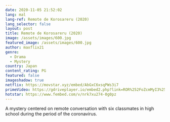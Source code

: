 ```yaml
---
date: 2020-11-05 21:52:02
lang: mal
lang-ref: Remote de Korosareru (2020)
lang_selector: false
layout: post
title: Remote de Korosareru (2020)
image: /assets/images/600.jpg
featured_image: /assets/images/600.jpg
author: maxflix21
genre:
  - Drama
  - Mystery
country: Japan
content_rating: PG
featured: false
imageshadow: true
netflix: https://movstar.xyz/embed/AbGxC6xsqPWs3i7
primeVideo: https://gdriveplayer.io/embed2.php?link=ROR%252FoZcmMyI3%252FZvB3G%252FRzwweUpVHVnCAn4QwL1brOu4KtfZsC1EyjLQ2m6nF6emF8EIUqKMBJqUPj%252FsOdialAiyWMO6RgFXHRa7T%252BvTPNG29BrGgTApXnsKrZZ%252BQtw4WEixFuv0GMo4ZB9nggLb%252FLBHAGqCPxsL9qRPAUlgAWZvattR7JwhPdqtVeY7R1u09k%253D
hotstar: https://www.fembed.com/v/nrk7xu274-0g0pz
---
```

A mystery centered on remote conversation with six classmates in high school during the period of the coronavirus.